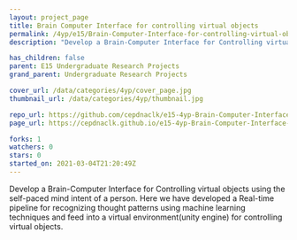 ```yaml
---
layout: project_page
title: Brain Computer Interface for controlling virtual objects
permalink: /4yp/e15/Brain-Computer-Interface-for-controlling-virtual-objects/
description: "Develop a Brain-Computer Interface for Controlling virtual objects using the self-paced mind intent of a person. Here we have developed a Real-time pipeline for recognizing thought patterns using machine learning techniques and feed into a virtual environment(unity engine) for controlling virtual objects."

has_children: false
parent: E15 Undergraduate Research Projects
grand_parent: Undergraduate Research Projects

cover_url: /data/categories/4yp/cover_page.jpg
thumbnail_url: /data/categories/4yp/thumbnail.jpg

repo_url: https://github.com/cepdnaclk/e15-4yp-Brain-Computer-Interface-for-controlling-virtual-objects
page_url: https://cepdnaclk.github.io/e15-4yp-Brain-Computer-Interface-for-controlling-virtual-objects

forks: 1
watchers: 0
stars: 0
started_on: 2021-03-04T21:20:49Z
---
```

Develop a Brain-Computer Interface for Controlling virtual objects using the self-paced mind intent of a person. Here we have developed a Real-time pipeline for recognizing thought patterns using machine learning techniques and feed into a virtual environment(unity engine) for controlling virtual objects.

